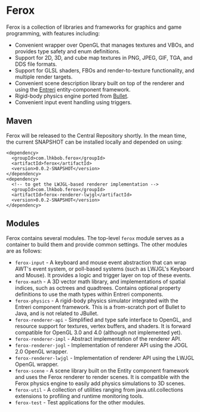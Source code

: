# Ferox

Ferox is a collection of libraries and frameworks for graphics and game
programming, with features including:

* Convenient wrapper over OpenGL that manages textures and VBOs, and
  provides type safety and enum definitions.
* Support for 2D, 3D, and cube map textures in PNG, JPEG, GIF, TGA, and DDS
  file formats.
* Support for GLSL shaders, FBOs and render-to-texture functionality, and
  multiple render targets.
* Convenient scene description library built on top of the renderer and using
  the [Entreri][] entity-component framework.
* Rigid-body physics engine ported from [Bullet][].
* Convenient input event handling using triggers.

[Entreri]: http://bitbucket.org/mludwig/entreri
[Bullet]: http://bulletphysics.org/

## Maven

Ferox will be released to the Central Repository shortly. In the mean time,
the current SNAPSHOT can be installed locally and depended on using:

    <dependency>
      <groupId>com.lhkbob.ferox</groupId>
      <artifactId>ferox</artifactId>
      <version>0.0.2-SNAPSHOT</version>
    </dependency>
    <dependency>
      <!-- to get the LWJGL-based renderer implementation -->
      <groupId>com.lhkbob.ferox</groupId>
      <artifactId>ferox-renderer-lwjgl</artifactId>
      <version>0.0.2-SNAPSHOT</version>
    </dependency>
    
## Modules

Ferox contains several modules.  The top-level `ferox` module serves
as a container to build them and provide common settings. The other
modules are as follows:

* `ferox-input` - A keyboard and mouse event abstraction that can wrap AWT's
  event system, or poll-based systems (such as LWJGL's Keyboard and Mouse).
  It provides a logic and trigger layer on top of these events.
* `ferox-math` - A 3D vector math library, and implementations of spatial 
  indices, such as octrees and quadtrees. Contains optional property definitions
  to use the math types within Entreri components.
* `ferox-physics` - A rigid-body physics simulator integrated with the Entreri
  component framework. This is a from-scratch port of Bullet to Java, and is not
  related to JBullet.
* `ferox-renderer-api` - Simplified and type safe interface to OpenGL, and
  resource support for textures, vertex buffers, and shaders. It is forward
  compatible for OpenGL 3.0 and 4.0 (although not implemented yet).
* `ferox-renderer-impl` - Abstract implementation of the renderer API.
* `ferox-renderer-jogl` - Implementation of renderer API using the
  JOGL 2.0 OpenGL wrapper.
* `ferox-renderer-lwjgl` - Implementation of renderer API using the
  LWJGL OpenGL wrapper.
* `ferox-scene` - A scene library built on the Entity component framework and
  uses the Ferox renderer to render scenes. It is compatible with the Ferox
  physics engine to easily add physics simulations to 3D scenes.
* `ferox-util` - A collection of utilities ranging from java.util.collections
  extensions to profiling and runtime monitoring tools.
* `ferox-test` - Test applications for the other modules.
  